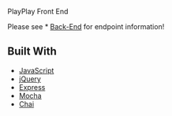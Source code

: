 PlayPlay Front End

Please see * [Back-End](https://github.com/abroberts5/play-app) for endpoint information!

## Built With

* [JavaScript](https://www.javascript.com/)
* [jQuery](https://jquery.com/)
* [Express](https://expressjs.com/)
* [Mocha](https://mochajs.org/)
* [Chai](https://chaijs.com/)

